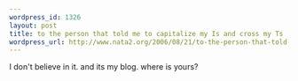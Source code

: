 ```yaml
--- 
wordpress_id: 1326
layout: post
title: to the person that told me to capitalize my Is and cross my Ts
wordpress_url: http://www.nata2.org/2006/08/21/to-the-person-that-told-me-to-capitalize-my-is-and-cross-my-ts/
---
```

I don't believe in it. and its my blog. where is yours?
